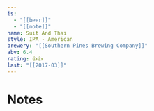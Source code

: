 ```yaml
---
is:
  - "[[beer]]"
  - "[[note]]"
name: Suit And Thai
style: IPA - American
brewery: "[[Southern Pines Brewing Company]]"
abv: 6.4
rating: 👍👍
last: "[[2017-03]]"
---
```

# Notes

